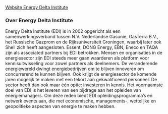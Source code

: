 [Website Energy Delta Institute](http://www.energydelta.org/)

### Over Energy Delta Institute
Energy Delta Institute (EDI) is in 2002 opgericht als een samenwerkingsverband tussen N.V. Nederlandse Gasunie, GasTerra B.V., het Russische Gazprom en de Rijksuniversiteit Groningen, waarbij later ook Shell zich heeft aangesloten. Essent, DONG Energy, EBN, Eneco en TAQA zijn als associated partners bij EDI betrokken. Mensen en organisaties in de energiesector zijn EDI steeds meer gaan waarderen als platform voor kennisuitwisseling voor zowel partners als deelnemers. De veranderende energiewereld dwingt energiebedrijven om te blijven innoveren om concurrerend te kunnen blijven. Ook krijgt de energiesector de komende jaren mogelijk te maken met een tekort aan gekwalificeerd personeel. De sector heeft dan ook maar één optie: investeren in kennis. Het voornaamste doel van EDI is het leveren van een bijdrage aan het opleiden van energiemanagers. Om deze reden biedt EDI opleidingsprogramma’s en netwerk events aan, die met economische, managements-, wettelijke en geopolitieke aspecten van energie te maken hebben.